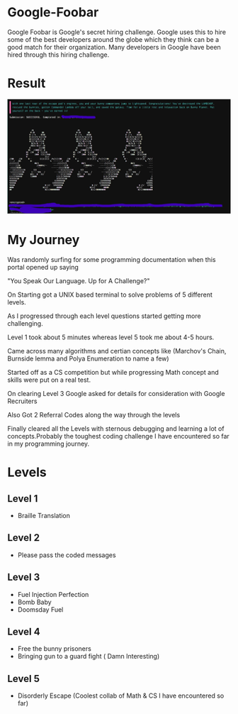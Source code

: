 # Google-Foobar
Google Foobar is Google's secret hiring challenge. Google uses this to hire some of the best developers around the globe which they think can be a good match for their organization. Many developers in Google have been hired through this hiring challenge.


# Result
![](https://github.com/rudrajit1729/Google-Foobar/blob/master/Result.jpg)

# My Journey

Was randomly surfing for some programming documentation when this portal opened up saying

"You Speak Our Language. Up for A Challenge?" 

On Starting got a UNIX based terminal to solve problems of 5 different levels.

As I progressed through each level questions started getting more challenging.

Level 1 took about 5 minutes whereas level 5 took me about 4-5 hours.

Came across many algorithms and certian concepts like (Marchov's Chain, Burnside lemma and Polya Enumeration to name a few)

Started off as a CS competition but while progressing Math concept and skills were put on a real test.

On clearing Level 3 Google asked for details for consideration with Google Recruiters

Also Got 2 Referral Codes along the way through the levels

Finally cleared all the Levels with sternous debugging and learning a lot of concepts.Probably the toughest coding challenge I have encountered so far in my programming journey.


# Levels

## Level 1
- Braille Translation

## Level 2
- Please pass the coded messages

## Level 3
- Fuel Injection Perfection
- Bomb Baby
- Doomsday Fuel

## Level 4
- Free the bunny prisoners
- Bringing gun to a guard fight ( Damn Interesting)

## Level 5
- Disorderly Escape (Coolest collab of Math & CS I have encountered so far)
